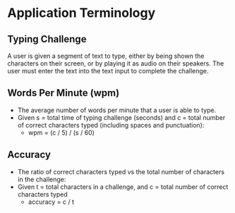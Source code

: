 # Application Terminology

## Typing Challenge
A user is given a segment of text to type, either by being shown the characters on their screen, or by playing it as audio on their speakers. The user must enter the text into the text input to complete the challenge.

## Words Per Minute (wpm)
- The average number of words per minute that a user is able to type.
- Given s = total time of typing challenge (seconds) and c = total number of correct characters typed (including spaces and punctuation):
   - wpm = (c / 5) / (s / 60)

## Accuracy
- The ratio of correct characters typed vs the total number of characters in the challenge:
- Given t = total characters in a challenge, and c = total number of correct characters typed
   - accuracy = c / t
